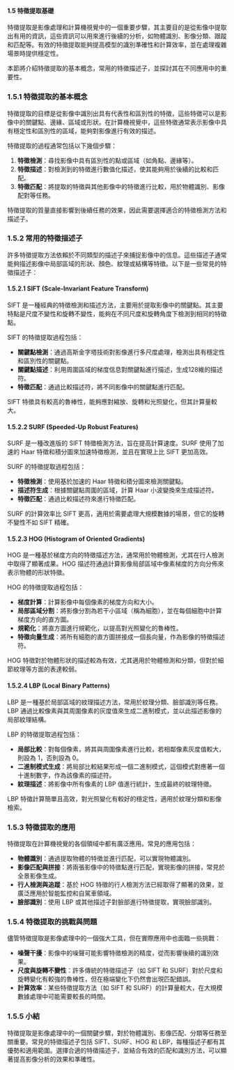 #### 1.5 特徵提取基礎

特徵提取是影像處理和計算機視覺中的一個重要步驟，其主要目的是從影像中提取出有用的資訊，這些資訊可以用來進行後續的分析，如物體識別、影像分類、跟蹤和匹配等。有效的特徵提取能夠提高模型的識別準確性和計算效率，並在處理複雜場景時提供穩定性。

本節將介紹特徵提取的基本概念，常用的特徵描述子，並探討其在不同應用中的重要性。

### 1.5.1 特徵提取的基本概念

特徵提取的目標是從影像中識別出具有代表性和區別性的特徵，這些特徵可以是影像中的關鍵點、邊緣、區域或形狀。在計算機視覺中，這些特徵通常表示影像中具有穩定性和區別性的區域，能夠對影像進行有效的描述。

特徵提取的過程通常包括以下幾個步驟：

1. **特徵檢測**：尋找影像中具有區別性的點或區域（如角點、邊緣等）。
2. **特徵描述**：對檢測到的特徵進行數值化描述，使其能夠用於後續的比較和匹配。
3. **特徵匹配**：將提取的特徵與其他影像中的特徵進行比較，用於物體識別、影像配對等任務。

特徵提取的質量直接影響到後續任務的效果，因此需要選擇適合的特徵檢測方法和描述子。

### 1.5.2 常用的特徵描述子

許多特徵提取方法依賴於不同類型的描述子來捕捉影像中的信息。這些描述子通常能夠描述影像中局部區域的形狀、顏色、紋理或結構等特徵。以下是一些常見的特徵描述子：

#### 1.5.2.1 SIFT (Scale-Invariant Feature Transform)

SIFT 是一種經典的特徵檢測和描述方法，主要用於提取影像中的關鍵點。其主要特點是尺度不變性和旋轉不變性，能夠在不同尺度和旋轉角度下檢測到相同的特徵點。

SIFT 的特徵提取過程包括：

- **關鍵點檢測**：通過高斯金字塔技術對影像進行多尺度處理，檢測出具有穩定性和區別性的關鍵點。
- **關鍵點描述**：利用周圍區域的梯度信息對關鍵點進行描述，生成128維的描述符。
- **特徵匹配**：通過比較描述符，將不同影像中的關鍵點進行匹配。

SIFT 特徵具有較高的魯棒性，能夠應對縮放、旋轉和光照變化，但其計算量較大。

#### 1.5.2.2 SURF (Speeded-Up Robust Features)

SURF 是一種改進版的 SIFT 特徵檢測方法，旨在提高計算速度。SURF 使用了加速的 Haar 特徵和積分圖來加速特徵檢測，並且在實現上比 SIFT 更加高效。

SURF 的特徵提取過程包括：

- **特徵檢測**：使用基於加速的 Haar 特徵和積分圖來檢測關鍵點。
- **描述符生成**：根據關鍵點周圍的區域，計算 Haar 小波變換來生成描述符。
- **特徵匹配**：通過比較描述符來進行特徵匹配。

SURF 的計算效率比 SIFT 更高，適用於需要處理大規模數據的場景，但它的旋轉不變性不如 SIFT 精確。

#### 1.5.2.3 HOG (Histogram of Oriented Gradients)

HOG 是一種基於梯度方向的特徵描述方法，通常用於物體檢測，尤其在行人檢測中取得了顯著成果。HOG 描述符通過計算影像局部區域中像素梯度的方向分佈來表示物體的形狀特徵。

HOG 的特徵提取過程包括：

- **梯度計算**：計算影像中每個像素的梯度方向和大小。
- **局部區域分割**：將影像分割為若干小區域（稱為細胞），並在每個細胞中計算梯度方向的直方圖。
- **規範化**：將直方圖進行規範化，以提高對光照變化的魯棒性。
- **特徵向量生成**：將所有細胞的直方圖拼接成一個長向量，作為影像的特徵描述符。

HOG 特徵對於物體形狀的描述較為有效，尤其適用於物體檢測和分類，但對於細節紋理等方面的表達較弱。

#### 1.5.2.4 LBP (Local Binary Patterns)

LBP 是一種基於局部區域的紋理描述方法，常用於紋理分類、臉部識別等任務。LBP 通過比較像素與其周圍像素的灰度值來生成二進制模式，並以此描述影像的局部紋理結構。

LBP 的特徵提取過程包括：

- **局部比較**：對每個像素，將其與周圍像素進行比較，若相鄰像素灰度值較大，則設為 1，否則設為 0。
- **二進制模式生成**：將局部比較結果形成一個二進制模式，這個模式對應著一個十進制數字，作為該像素的描述符。
- **紋理描述**：將影像中所有像素的 LBP 值進行統計，生成最終的紋理特徵。

LBP 特徵計算簡單且高效，對光照變化有較好的穩定性，適用於紋理分類和影像檢索。

### 1.5.3 特徵提取的應用

特徵提取在計算機視覺的各個領域中都有廣泛應用。常見的應用包括：

- **物體識別**：通過提取物體的特徵並進行匹配，可以實現物體識別。
- **影像匹配與拼接**：將兩張影像中的特徵點進行匹配，實現影像的拼接，常見於全景影像生成。
- **行人檢測與追蹤**：基於 HOG 特徵的行人檢測方法已經取得了顯著的效果，並廣泛應用於智能監控和自駕車領域。
- **臉部識別**：使用 LBP 或其他描述子對臉部進行特徵提取，實現臉部識別。

### 1.5.4 特徵提取的挑戰與問題

儘管特徵提取是影像處理中的一個強大工具，但在實際應用中也面臨一些挑戰：

- **噪聲干擾**：影像中的噪聲可能影響特徵檢測的精度，從而影響後續的識別效果。
- **尺度與旋轉不變性**：許多傳統的特徵描述子（如 SIFT 和 SURF）對於尺度和旋轉變化有較強的魯棒性，但在極端變化下仍然會出現匹配錯誤。
- **計算效率**：某些特徵提取方法（如 SIFT 和 SURF）的計算量較大，在大規模數據處理中可能需要較長的時間。

### 1.5.5 小結

特徵提取是影像處理中的一個關鍵步驟，對於物體識別、影像匹配、分類等任務至關重要。常見的特徵描述子包括 SIFT、SURF、HOG 和 LBP，每種描述子都有其優勢和適用範圍。選擇合適的特徵描述子，並結合有效的匹配和識別方法，可以顯著提高影像分析的效果和準確性。